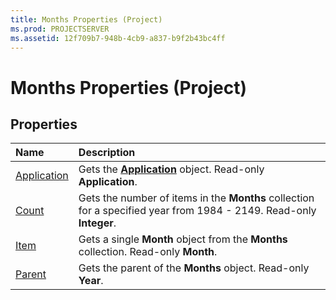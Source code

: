 ```yaml
---
title: Months Properties (Project)
ms.prod: PROJECTSERVER
ms.assetid: 12f709b7-948b-4cb9-a837-b9f2b43bc4ff
---
```



# Months Properties (Project)

## Properties



|**Name**|**Description**|
|:-----|:-----|
|[Application](months-application-property-project.md)|Gets the  **[Application](application-object-project.md)** object. Read-only **Application**.|
|[Count](months-count-property-project.md)|Gets the number of items in the  **Months** collection for a specified year from 1984 - 2149. Read-only **Integer**.|
|[Item](months-item-property-project.md)|Gets a single  **Month** object from the **Months** collection. Read-only **Month**.|
|[Parent](months-parent-property-project.md)|Gets the parent of the  **Months** object. Read-only **Year**.|

